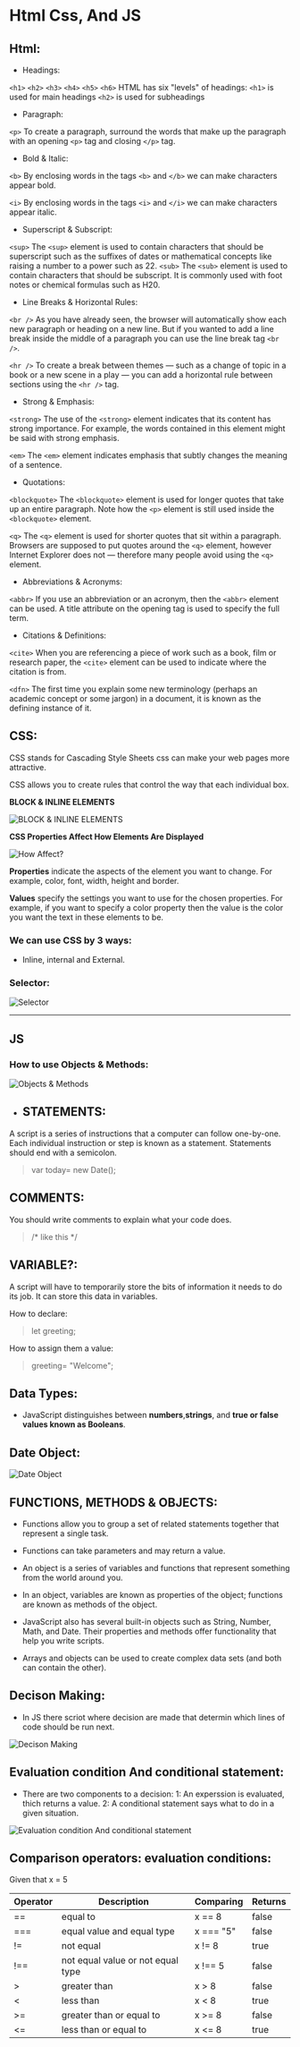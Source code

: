 # Html Css, And JS
## Html:
- Headings: 

`<h1>`
`<h2>`
`<h3>`
`<h4>`
`<h5>`
`<h6>`
HTML has six "levels" of
headings:
`<h1>` is used for main headings
`<h2>` is used for subheadings

- Paragraph:

`<p>`
To create a paragraph, surround
the words that make up the
paragraph with an opening `<p>`
tag and closing `</p>` tag.

- Bold & Italic:

`<b>`
By enclosing words in the tags
`<b>` and `</b>` we can make
characters appear bold.

`<i>`
By enclosing words in the tags
`<i>` and `</i>` we can make
characters appear italic.

- Superscript & Subscript:

`<sup>`
The `<sup>` element is used
to contain characters that
should be superscript such
as the suffixes of dates or
mathematical concepts like
raising a number to a power such
as 22.
`<sub>`
The `<sub>` element is used to
contain characters that should
be subscript. It is commonly
used with foot notes or chemical
formulas such as H20.

- Line Breaks & Horizontal Rules:

`<br />`
As you have already seen, the
browser will automatically show
each new paragraph or heading
on a new line. But if you wanted
to add a line break inside the
middle of a paragraph you can
use the line break tag `<br />`.

`<hr />`
To create a break between
themes — such as a change of
topic in a book or a new scene
in a play — you can add a
horizontal rule between sections
using the `<hr />` tag.

- Strong & Emphasis:

`<strong>`
The use of the `<strong>`
element indicates that its
content has strong importance.
For example, the words
contained in this element might
be said with strong emphasis.

`<em>`
The `<em>` element indicates
emphasis that subtly changes
the meaning of a sentence.

- Quotations: 

`<blockquote>`
The `<blockquote>` element is
used for longer quotes that take
up an entire paragraph. Note
how the `<p>` element is still
used inside the `<blockquote>`
element.

`<q>`
The `<q>` element is used for
shorter quotes that sit within
a paragraph. Browsers are
supposed to put quotes around
the `<q>` element, however
Internet Explorer does not —
therefore many people avoid
using the `<q>` element.

- Abbreviations & Acronyms:

`<abbr>`
If you use an abbreviation or
an acronym, then the `<abbr>`
element can be used. A title
attribute on the opening tag is
used to specify the full term.

- Citations & Definitions:

`<cite>`
When you are referencing a
piece of work such as a book,
film or research paper, the
`<cite>` element can be used
to indicate where the citation is
from.

`<dfn>`
The first time you explain some
new terminology (perhaps an
academic concept or some
jargon) in a document, it is
known as the defining instance
of it.



## CSS:

CSS stands for Cascading Style Sheets
css can make your web pages more attractive.

CSS allows you to create rules that control the way that each individual box.

**BLOCK & INLINE ELEMENTS**

![BLOCK & INLINE ELEMENTS](BandI.PNG)

**CSS Properties Affect How Elements Are Displayed**

![How Affect?](ACss.PNG)

**Properties** indicate the aspects
of the element you want to
change. For example, color, font,
width, height and border.

**Values** specify the settings
you want to use for the chosen
properties. For example, if you
want to specify a color property
then the value is the color you
want the text in these elements
to be.



### We can use CSS by 3 ways:

- Inline, internal and External.

### Selector:

![Selector](Selector.PNG)

----------------------


## JS
### How to use Objects & Methods:

![Objects & Methods](HTUOAM.PNG)

- ## STATEMENTS:

A script is a series of instructions that a computer can follow one-by-one.
Each individual instruction or step is known as a statement.
Statements should end with a semicolon.

> var today= new Date();

## COMMENTS:

You should write comments to explain what your code does.

> /* like this */

##  VARIABLE?:

A script will have to temporarily
store the bits of information it
needs to do its job. It can store this
data in variables.

How to declare:
> let greeting;

How to assign them a value:
> greeting= "Welcome";

## Data Types:

- JavaScript distinguishes between **numbers**,**strings**, and **true or false values known as Booleans**.



## Date Object:

![Date Object](DataObject.PNG)


## FUNCTIONS, METHODS & OBJECTS:

- Functions allow you to group a set of related statements together that represent a single task.

- Functions can take parameters and may return a value.

- An object is a series of variables and functions that represent something from the world around you.

- In an object, variables are known as properties of the object; functions are known as methods of the object.

- JavaScript also has several built-in objects such as String, Number, Math, and Date. Their properties and methods offer functionality that help you write scripts.

- Arrays and objects can be used to create complex data
sets (and both can contain the other).


## Decison Making:

- In JS there scriot where decision are made that determin which lines of code should be run next.

![Decison Making](DS.PNG)


## Evaluation condition And conditional statement:

- There are two components to a decision: 
1: An experssion is evaluated, thich returns a value.
2: A conditional statement says what to do in a given situation.


![Evaluation condition And conditional statement](ECACS.PNG)

## Comparison operators: evaluation conditions:

Given that x = 5
 	 	 	
| Operator      | Description | Comparing | Returns|
| -------------- | ----------- | ---------- | -------- |
| == | equal to | x == 8  | false |
| === | equal value and equal type | x === "5" | false |
| != | not equal | x != 8 | true |
| !== | not equal value or not equal type | x !== 5 | false |
| >  |   greater than | x > 8 | false
| <  |   less than | x < 8 | true |
| >=  |   greater than or equal to | x >= 8 | false |
| <=  |   less than or equal to | x <= 8 | true |








